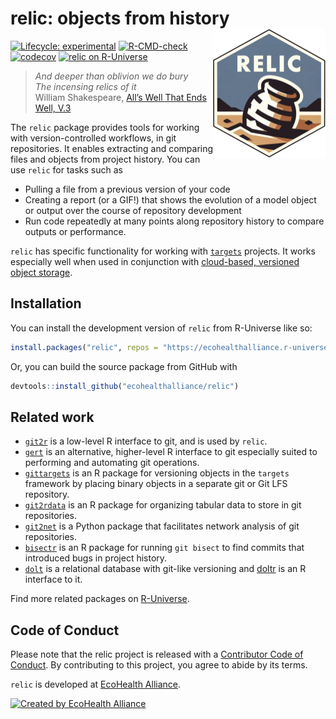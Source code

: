 
<!-- README.md is generated from README.Rmd. Please edit that file -->

# relic: objects from history <img src="logo.png" align="right" height="206" alt="" />

<!-- badges: start -->

[![Lifecycle:
experimental](https://img.shields.io/badge/lifecycle-experimental-orange.svg)](https://lifecycle.r-lib.org/articles/stages.html#experimental)
[![R-CMD-check](https://github.com/ecohealthalliance/relic/actions/workflows/R-CMD-check.yaml/badge.svg)](https://github.com/ecohealthalliance/relic/actions/workflows/R-CMD-check.yaml)
[![codecov](https://codecov.io/gh/ecohealthalliance/relic/branch/main/graph/badge.svg)](https://codecov.io/gh/ecohealthalliance/relic)
[![relic on
R-Universe](https://ecohealthalliance.r-universe.dev/badges/relic)](https://ecohealthalliance.r-universe.dev/relic)
<!-- [![pkgcheck](https://github.com/ecohealthalliance/relic/workflows/pkgcheck/badge.svg)](https://github.com/ecohealthalliance/relic/actions?query=workflow%3Apkgcheck) -->
<!-- [![CRAN status](https://www.r-pkg.org/badges/version/relic)](https://CRAN.R-project.org/package=relic) -->
<!-- badges: end -->

> *And deeper than oblivion we do bury* <br /> *The incensing relics of
> it* <br /> William Shakespeare, [All’s Well That Ends Well,
> V.3](https://internetshakespeare.uvic.ca/doc/AWW_M/scene/5.3/index.html)

The `relic` package provides tools for working with version-controlled
workflows, in git repositories. It enables extracting and comparing
files and objects from project history. You can use `relic` for tasks
such as

- Pulling a file from a previous version of your code
- Creating a report (or a GIF!) that shows the evolution of a model
  object or output over the course of repository development
- Run code repeatedly at many points along repository history to compare
  outputs or performance.

`relic` has specific functionality for working with
[`targets`](https://books.ropensci.org/targets-manual) projects. It
works especially well when used in conjunction with [cloud-based,
versioned object
storage](https://books.ropensci.org/targets/cloud-storage.html).

## Installation

You can install the development version of `relic` from R-Universe like
so:

``` r
install.packages("relic", repos = "https://ecohealthalliance.r-universe.dev")
```

Or, you can build the source package from GitHub with

``` r
devtools::install_github("ecohealthalliance/relic")
```

## Related work

- [`git2r`](https://github.com/ropensci/git2r) is a low-level R
  interface to git, and is used by `relic`.
- [`gert`](https://github.com/r-lib/gert) is an alternative,
  higher-level R interface to git especially suited to performing and
  automating git operations.
- [`gittargets`](https://github.com/ropensci/gittargets) is an R package
  for versioning objects in the `targets` framework by placing binary
  objects in a separate git or Git LFS repository.
- [`git2rdata`](https://github.com/ropensci/git2rdata/) is an R package
  for organizing tabular data to store in git repositories.
- [`git2net`](https://github.com/gotec/git2net) is a Python package that
  facilitates network analysis of git repositories.
- [`bisectr`](https://github.com/wch/bisectr) is an R package for
  running `git bisect` to find commits that introduced bugs in project
  history.
- [`dolt`](https:://dolthub.com) is a relational database with git-like
  versioning and [doltr](https:://github.com/ecohealthalliance/doltr) is
  an R interface to it.

Find more related packages on
[R-Universe](https://r-universe.dev/search/?q=git).

## Code of Conduct

Please note that the relic project is released with a [Contributor Code
of
Conduct](https://contributor-covenant.org/version/2/1/CODE_OF_CONDUCT.html).
By contributing to this project, you agree to abide by its terms.

`relic` is developed at [EcoHealth
Alliance](https://www.ecohealthalliance.org/).

[![Created by EcoHealth
Alliance](https://raw.githubusercontent.com/ropensci/citesdb/master/vignettes/figures/eha-footer.png)](https://www.ecohealthalliance.org/)
